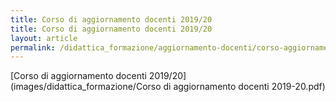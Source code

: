 ```yaml
---
title: Corso di aggiornamento docenti 2019/20
title: Corso di aggiornamento docenti 2019/20
layout: article
permalink: /didattica_formazione/aggiornamento-docenti/corso-aggiornamento-2019-2020
---
```


[Corso di aggiornamento docenti 2019/20](images/didattica_formazione/Corso di aggiornamento docenti 2019-20.pdf)


